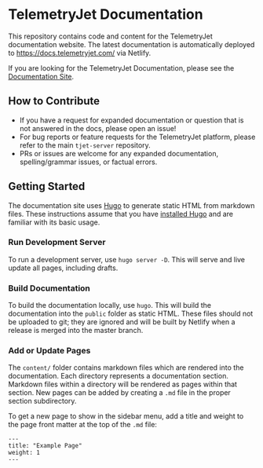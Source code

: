# TelemetryJet Documentation

This repository contains code and content for the TelemetryJet documentation website. The latest documentation is automatically deployed to https://docs.telemetryjet.com/ via Netlify. 

If you are looking for the TelemetryJet Documentation, please see the [Documentation Site](https://docs.telemetryjet.com/).

## How to Contribute

- If you have a request for expanded documentation or question that is not answered in the docs, please open an issue!
- For bug reports or feature requests for the TelemetryJet platform, please refer to the main `tjet-server` repository.
- PRs or issues are welcome for any expanded documentation, spelling/grammar issues, or factual errors.

## Getting Started

The documentation site uses [Hugo](https://gohugo.io/) to generate static HTML from markdown files. These instructions assume that you have [installed Hugo](https://gohugo.io/getting-started/quick-start/) and are familiar with its basic usage.

### Run Development Server
To run a development server, use `hugo server -D`. This will serve and live update all pages, including drafts.

### Build Documentation
To build the documentation locally, use `hugo`. This will build the documentation into the `public` folder as static HTML. These files should not be uploaded to git; they are ignored and will be built by Netlify when a release is merged into the master branch. 

### Add or Update Pages
The `content/` folder contains markdown files which are rendered into the documentation. Each directory represents a documentation section. Markdown files within a directory will be rendered as pages within that section. New pages can be added by creating a `.md` file in the proper section subdirectory.

To get a new page to show in the sidebar menu, add a title and weight to the page front matter at the top of the `.md` file:

```
---
title: "Example Page"
weight: 1
---
```